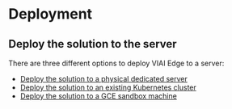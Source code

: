 # Deployment

## Deploy the solution to the server

There are three different options to deploy VIAI Edge to a server:

 * [Deploy the solution to a physical dedicated server](./deploytoserver.md)
 * [Deploy the solution to an existing Kubernetes cluster](./deploytok8s.md)
 * [Deploy the solution to a GCE sandbox machine](./deploytosandbox.md)

